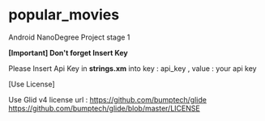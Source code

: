 # popular_movies



Android NanoDegree Project stage 1

**[Important] Don't forget Insert Key**

  Please Insert Api Key
  in **strings.xm**
  into key : api_key , value : your api key


[Use License] 

Use Glid v4 license url : https://github.com/bumptech/glide https://github.com/bumptech/glide/blob/master/LICENSE
